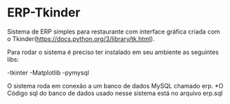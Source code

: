 # ERP-Tkinder

Sistema de ERP simples para restaurante com interface gráfica criada com o Tkinder(https://docs.python.org/3/library/tk.html).

Para rodar o sistema é preciso ter instalado em seu ambiente as seguintes libs:

  -tkinter
  -Matplotlib
  -pymysql
  
O sistema roda em conexão a um banco de dados MySQL chamado erp. *O Código sql do banco de dados usado nesse sistema está no arquivo erp.sql
